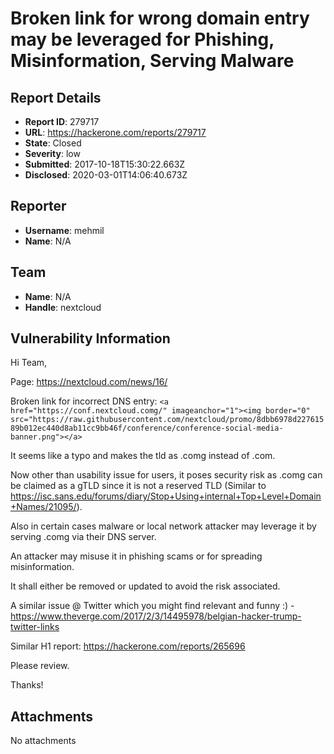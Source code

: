 # Broken link for wrong domain entry may be leveraged for Phishing, Misinformation, Serving Malware

## Report Details
- **Report ID**: 279717
- **URL**: https://hackerone.com/reports/279717
- **State**: Closed
- **Severity**: low
- **Submitted**: 2017-10-18T15:30:22.663Z
- **Disclosed**: 2020-03-01T14:06:40.673Z

## Reporter
- **Username**: mehmil
- **Name**: N/A

## Team
- **Name**: N/A
- **Handle**: nextcloud

## Vulnerability Information
Hi Team,

Page: https://nextcloud.com/news/16/

Broken link for incorrect DNS entry: ``` <a href="https://conf.nextcloud.comg/" imageanchor="1"><img border="0" src="https://raw.githubusercontent.com/nextcloud/promo/8dbb6978d22761589b012ec440d8ab11cc9bb46f/conference/conference-social-media-banner.png"></a> ```

It seems like a typo and makes the tld as .comg instead of .com.

Now other than usability issue for users, it poses security risk as .comg can be claimed as a gTLD since it is not a reserved TLD (Similar to https://isc.sans.edu/forums/diary/Stop+Using+internal+Top+Level+Domain+Names/21095/).

Also in certain cases malware or local network attacker may leverage it by serving .comg via their DNS server.

An attacker may misuse it in phishing scams or for spreading misinformation.

It shall either be removed or updated to avoid the risk associated.

A similar issue @ Twitter which you might find relevant and funny :) -https://www.theverge.com/2017/2/3/14495978/belgian-hacker-trump-twitter-links

Similar H1 report: https://hackerone.com/reports/265696

Please review.

Thanks!

## Attachments
No attachments
